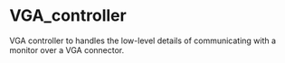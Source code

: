 # VGA_controller
VGA controller to handles the low-level details of communicating with a monitor over a VGA connector.
